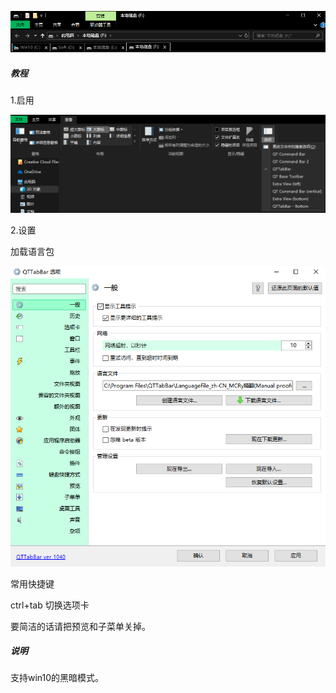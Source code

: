 ![1559728281781](assets/1559728281781.png)

##### 教程

1.启用

![1559728432520](assets/1559728432520.png)

2.设置

加载语言包

![1559728551236](assets/1559728551236.png)

常用快捷键

ctrl+tab 切换选项卡

要简洁的话请把预览和子菜单关掉。

##### 说明

支持win10的黑暗模式。